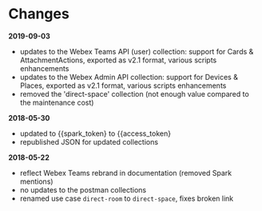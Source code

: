# Changes

**2019-09-03**
   - updates to the Webex Teams API (user) collection: support for Cards & AttachmentActions, exported as v2.1 format, various scripts enhancements
   - updates to the Webex Admin API collection: support for Devices & Places, exported as v2.1 format, various scripts enhancements
   - removed the 'direct-space' collection (not enough value compared to the maintenance cost)

**2018-05-30**
   - updated to {{spark_token} to {{access_token}
   - republished JSON for updated collections

**2018-05-22**
   - reflect Webex Teams rebrand in documentation (removed Spark mentions)
   - no updates to the postman collections
   - renamed use case `direct-room` to `direct-space`, fixes broken link
   